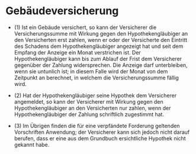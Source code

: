 # Gebäudeversicherung

- (1) Ist ein Gebäude versichert, so kann der Versicherer die Versicherungssumme mit Wirkung gegen den Hypothekengläubiger an den Versicherten erst zahlen, wenn er oder der Versicherte den Eintritt des Schadens dem Hypothekengläubiger angezeigt hat und seit dem Empfang der Anzeige ein Monat verstrichen ist. Der Hypothekengläubiger kann bis zum Ablauf der Frist dem Versicherer gegenüber der Zahlung widersprechen. Die Anzeige darf unterbleiben, wenn sie untunlich ist; in diesem Falle wird der Monat von dem Zeitpunkt an berechnet, in welchem die Versicherungssumme fällig wird.

- (2) Hat der Hypothekengläubiger seine Hypothek dem Versicherer angemeldet, so kann der Versicherer mit Wirkung gegen den Hypothekengläubiger an den Versicherten nur zahlen, wenn der Hypothekengläubiger der Zahlung schriftlich zugestimmt hat.

- (3) Im Übrigen finden die für eine verpfändete Forderung geltenden Vorschriften Anwendung; der Versicherer kann sich jedoch nicht darauf berufen, dass er eine aus dem Grundbuch ersichtliche Hypothek nicht gekannt habe.

